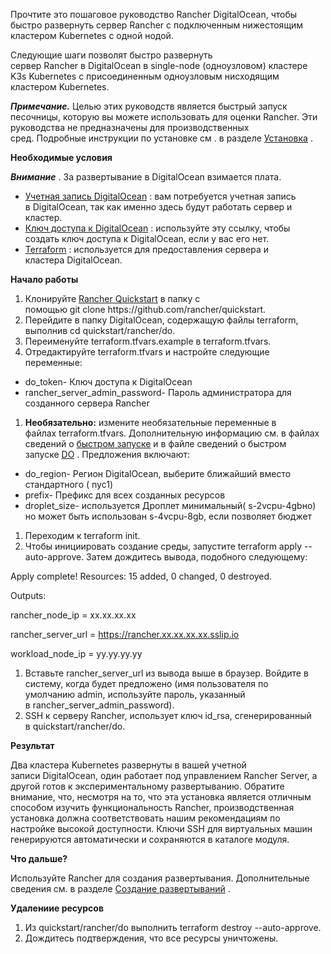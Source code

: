 ﻿

Прочтите это пошаговое руководство Rancher DigitalOcean, чтобы быстро развернуть сервер Rancher с подключенным нижестоящим кластером Kubernetes с одной нодой.

Следующие шаги позволят быстро развернуть сервер Rancher в DigitalOcean в single-node (одноузловом) кластере K3s Kubernetes с присоединенным одноузловым нисходящим кластером Kubernetes.

***Примечание.*** Целью этих руководств является быстрый запуск песочницы, которую вы можете использовать для оценки Rancher. Эти руководства не предназначены для производственных сред. Подробные инструкции по установке см . в разделе [Установка](https://github.com/rancher/docs/blob/master/content/rancher/v2.6/en/quick-start-guide/deployment/digital-ocean-qs/%7B%7B%3Cbaseurl%3E%7D%7D/rancher/v2.6/en/installation "https://github.com/rancher/docs/blob/master/content/rancher/v2.6/en/quick-start-guide/deployment/digital-ocean-qs/%7B%7B%3Cbaseurl%3E%7D%7D/rancher/v2.6/en/installation") .

**Необходимые условия**

***Внимание*** . За развертывание в DigitalOcean взимается плата.

- [Учетная запись DigitalOcean](https://www.digitalocean.com/ "https://www.digitalocean.com/") : вам потребуется учетная запись в DigitalOcean, так как именно здесь будут работать сервер и кластер.
- [Ключ доступа к DigitalOcean](https://www.digitalocean.com/community/tutorials/how-to-create-a-digitalocean-space-and-api-key "https://www.digitalocean.com/community/tutorials/how-to-create-a-digitalocean-space-and-api-key") : используйте эту ссылку, чтобы создать ключ доступа к DigitalOcean, если у вас его нет.
- [Terraform](https://www.terraform.io/downloads.html "https://www.terraform.io/downloads.html") : используется для предоставления сервера и кластера DigitalOcean.

**Начало работы**

1. Клонируйте [Rancher Quickstart](https://github.com/rancher/quickstart "https://github.com/rancher/quickstart") в папку с помощью git clone https://github.com/rancher/quickstart.
1. Перейдите в папку DigitalOcean, содержащую файлы terraform, выполнив cd quickstart/rancher/do.
1. Переименуйте terraform.tfvars.example в terraform.tfvars.
1. Отредактируйте terraform.tfvars и настройте следующие переменные:
- do\_token- Ключ доступа к DigitalOcean
- rancher\_server\_admin\_password- Пароль администратора для созданного сервера Rancher
1. **Необязательно:** измените необязательные переменные в файлах terraform.tfvars. Дополнительную информацию см. в файлах сведений о [быстром запуске](https://github.com/rancher/quickstart "https://github.com/rancher/quickstart") и в файле сведений о быстром запуске [DO](https://github.com/rancher/quickstart/tree/master/rancher/do "https://github.com/rancher/quickstart/tree/master/rancher/do") . Предложения включают:
- do\_region- Регион DigitalOcean, выберите ближайший вместо стандартного ( nyc1)
- prefix- Префикс для всех созданных ресурсов
- droplet\_size- используется Дроплет минимальный( s-2vcpu-4gbно) но может быть использован s-4vcpu-8gb, если позволяет бюджет
1. Переходим к terraform init.
1. Чтобы инициировать создание среды, запустите terraform apply --auto-approve. Затем дождитесь вывода, подобного следующему:



Apply complete! Resources: 15 added, 0 changed, 0 destroyed.



Outputs:



rancher\_node\_ip = xx.xx.xx.xx

rancher\_server\_url = https://rancher.xx.xx.xx.xx.sslip.io

workload\_node\_ip = yy.yy.yy.yy

1. Вставьте rancher\_server\_url из вывода выше в браузер. Войдите в систему, когда будет предложено (имя пользователя по умолчанию admin, используйте пароль, указанный в rancher\_server\_admin\_password).
1. SSH к серверу Rancher, использует ключ id\_rsa, сгенерированный в quickstart/rancher/do.

**Результат**

Два кластера Kubernetes развернуты в вашей учетной записи DigitalOcean, один работает под управлением Rancher Server, а другой готов к экспериментальному развертыванию. Обратите внимание, что, несмотря на то, что эта установка является отличным способом изучить функциональность Rancher, производственная установка должна соответствовать нашим рекомендациям по настройке высокой доступности. Ключи SSH для виртуальных машин генерируются автоматически и сохраняются в каталоге модуля.

**Что дальше?**

Используйте Rancher для создания развертывания. Дополнительные сведения см. в разделе [Создание развертываний](https://github.com/rancher/docs/blob/master/content/rancher/v2.6/en/quick-start-guide/deployment/digital-ocean-qs/%7B%7B%3Cbaseurl%3E%7D%7D/rancher/v2.6/en/quick-start-guide/workload "https://github.com/rancher/docs/blob/master/content/rancher/v2.6/en/quick-start-guide/deployment/digital-ocean-qs/%7B%7B%3Cbaseurl%3E%7D%7D/rancher/v2.6/en/quick-start-guide/workload") .

**Удалениие ресурсов**

1. Из quickstart/rancher/do выполнить terraform destroy --auto-approve.
1. Дождитесь подтверждения, что все ресурсы уничтожены.

